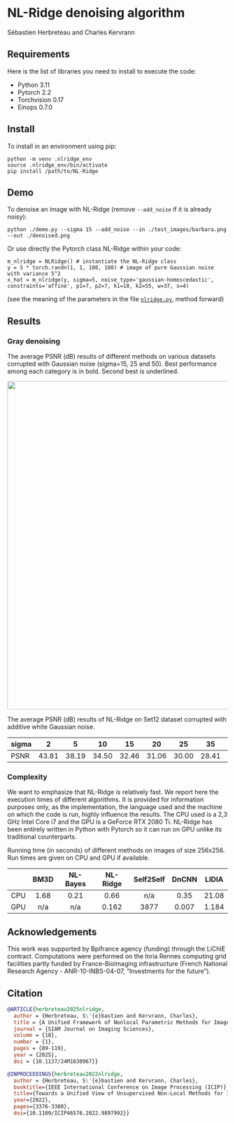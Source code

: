 # NL-Ridge denoising algorithm
Sébastien Herbreteau and Charles Kervrann

## Requirements

Here is the list of libraries you need to install to execute the code:
* Python 3.11
* Pytorch 2.2
* Torchvision 0.17
* Einops 0.7.0

## Install

To install in an environment using pip:
```
python -m venv .nlridge_env
source .nlridge_env/bin/activate
pip install /path/to/NL-Ridge
```

## Demo

To denoise an image with NL-Ridge (remove ``--add_noise`` if it is already noisy):
```
python ./demo.py --sigma 15 --add_noise --in ./test_images/barbara.png --out ./denoised.png
```

Or use directly the Pytorch class NL-Ridge within your code:
```
m_nlridge = NLRidge() # instantiate the NL-Ridge class
y = 5 * torch.randn(1, 1, 100, 100) # image of pure Gaussian noise with variance 5^2
x_hat = m_nlridge(y, sigma=5, noise_type='gaussian-homoscedastic', constraints='affine', p1=7, p2=7, k1=18, k2=55, w=37, s=4) 
```
(see the meaning of the parameters in the file [`nlridge.py`](./nlridge.py), method forward)



## Results

### Gray denoising
The average PSNR (dB) results of different methods on various datasets corrupted with Gaussian noise (sigma=15, 25 and 50). Best performance among each category is in bold. Second best is underlined.


<img src="https://user-images.githubusercontent.com/88136310/205092725-c1e93e06-8879-4ede-aa8d-a2bba311bdd9.jpeg" width="750">

The average PSNR (dB) results of NL-Ridge on Set12 dataset corrupted with additive white Gaussian noise.

| sigma |  2 | 5 | 10 | 15 | 20 | 25 | 35 | 50 |
|---------|:-------:|:--------:|:--------:|:--------:|:--------:|:--------:|:--------:|:--------:|
|  PSNR | 43.81 | 38.19 | 34.50 | 32.46 | 31.06 | 30.00 | 28.41 |  26.73 |

### Complexity
We want to emphasize that  NL-Ridge is relatively fast. We report here the execution times of different algorithms. It is
provided for information purposes only, as the implementation, the language used and the machine on which the code is run, highly influence the  results. The CPU used is a 2,3 GHz Intel Core i7 and the GPU is a GeForce RTX 2080 Ti. NL-Ridge has been entirely written in Python with Pytorch so it can run on GPU unlike its traditional counterparts. 


Running time (in seconds) of different methods on images of size 256x256. Run times are given on CPU and GPU if available.

| | BM3D | NL-Bayes | NL-Ridge | Self2Self | DnCNN | LIDIA |
|---------|:-------:|:--------:|:--------:|:--------:|:--------:|:--------:|
|  CPU | 1.68 | 0.21 | 0.66 | n/a | 0.35 | 21.08|
|  GPU | n/a | n/a | 0.162 | 3877 | 0.007 | 1.184|


## Acknowledgements

This work was supported by Bpifrance agency (funding) through the LiChIE contract. Computations  were performed on the Inria Rennes computing grid facilities partly funded by France-BioImaging infrastructure (French National Research Agency - ANR-10-INBS-04-07, “Investments for the future”).


## Citation
```BibTex
@ARTICLE{herbreteau2025nlridge,
  author = {Herbreteau, S\'{e}bastien and Kervrann, Charles},
  title = {A Unified Framework of Nonlocal Parametric Methods for Image Denoising},
  journal = {SIAM Journal on Imaging Sciences},
  volume = {18},
  number = {1},
  pages = {89-119},
  year = {2025},
  doi = {10.1137/24M1630967}}

@INPROCEEDINGS{herbreteau2022nlridge,
  author = {Herbreteau, S\'{e}bastien and Kervrann, Charles},
  booktitle={IEEE International Conference on Image Processing (ICIP)}, 
  title={Towards a Unified View of Unsupervised Non-Local Methods for Image Denoising: The NL-Ridge Approach}, 
  year={2022},
  pages={3376-3380},
  doi={10.1109/ICIP46576.2022.9897992}}
```
